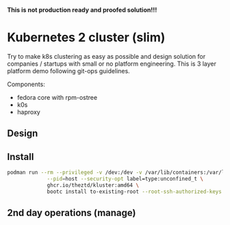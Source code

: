 **This is not production ready and proofed solution!!!**


# Kubernetes 2 cluster (slim)


Try to make k8s clustering as easy as possible and design solution for companies / startups with small or no platform engineering. This is 3 layer platform demo following git-ops guidelines.

Components:
 - fedora core with rpm-ostree
 - k0s
 - haproxy



## Design



## Install

```bash
podman run --rm --privileged -v /dev:/dev -v /var/lib/containers:/var/lib/containers -v /:/target \
             --pid=host --security-opt label=type:unconfined_t \
             ghcr.io/theztd/kluster:amd64 \
             bootc install to-existing-root --root-ssh-authorized-keys /target/root/.ssh/authorized_keys

```


## 2nd day operations (manage)


